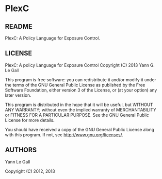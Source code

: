 PlexC
=====

README
------

PlexC: A Policy Language for Exposure Control.



LICENSE
-------

PlexC: A policy Language for Exposure Control
Copyright (C) 2013  Yann G. Le Gall

This program is free software: you can redistribute it and/or modify
it under the terms of the GNU General Public License as published by
the Free Software Foundation, either version 3 of the License, or
(at your option) any later version.

This program is distributed in the hope that it will be useful,
but WITHOUT ANY WARRANTY; without even the implied warranty of
MERCHANTABILITY or FITNESS FOR A PARTICULAR PURPOSE.  See the
GNU General Public License for more details.

You should have received a copy of the GNU General Public License
along with this program.  If not, see <http://www.gnu.org/licenses/>.



AUTHORS
-------

Yann Le Gall


Copyright (C) 2012, 2013

